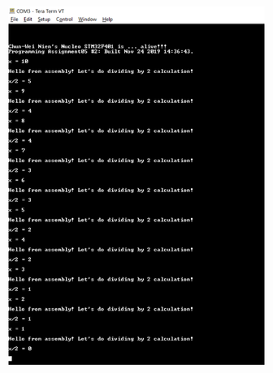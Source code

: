 ![image of pb3](https://github.com/cknien/embsys100/blob/master/assignment05/Problem%203/Problem%203%20Tera%20Term%20Output.PNG)
